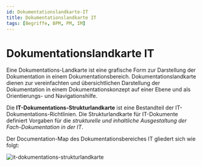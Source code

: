 ```yaml
---
id: Dokumentationslandkarte-IT
title: Dokumentationslandkarte IT
tags: [Begriffe, BPM, PM, IM]
---
```


# Dokumentationslandkarte IT

Eine Dokumentations-Landkarte ist eine grafische Form zur Darstellung der Dokumentation in einem Dokumentationsbereich. Dokumentationslandkarte dienen zur vereinfachten und übersichtlichen Darstellung der Dokumentation in einem Dokumentationskonzept auf einer Ebene und als Orientierungs- und Navigationshilfe. 

Die **IT-Dokumentations-Strukturlandkarte** ist eine Bestandteil der IT-Dokumentations-Richtlinien. Die Strukturlandkarte für IT-Dokumente definiert Vorgaben für die *strukturelle und inhaltliche Ausgestaltung der Fach-Dokumentation in der IT*.

Der Documentation-Map des Dokumentationsbereiches IT gliedert sich wie folgt:

![it-dokumentations-strukturlandkarte](/img/it-dokumentations-strukturlandkarte_2.png)

